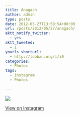 ```yaml
---
title: Anagach
author: admin
type: posts
date: 2012-05-27T13:59:54+00:00
url: /posts/2012/05/27/anagach/
aktt_notify_twitter:
  - yes
aktt_tweeted:
  - 1
yourls_shorturl:
  - http://lobban.org/i/i0
categories:
  - Photos
tags:
  - instagram
  - Photos

---
```

![][1]

[View on Instagram][2]

 [1]: http://lobban.org/wp-content/uploads/HLIC/f1b2857609b9e43e453106184291f673.jpg
 [2]: http://instagr.am/p/LIdoNCqlmC/